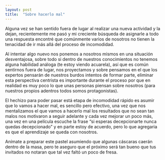 ```yaml
---
layout: post
title:  "Sobre hacerlo mal"
---
```


Alguna vez se han sentido fuera de lugar al realizar una nueva actividad y la dejan, recientemente me pasó y mi creciente búsqueda de asignarle a todo una respuesta encontré que comúnmente varios de nosotros no tienen la tenacidad de ir más allá del proceso de incomodidad.

Al intentar algo nuevo nos ponemos a nosotros mismos en una situación desventajosa, sobre todo si dentro de nuestros conocimientos no tenemos alguna habilidad análoga (te estoy viendo acuarela), así que es común sentirnos fuera de lugar, nos proyectamos y sobre pensamos en el que los expertos pensarán de nuestros burdos intentos de formar parte, eliminar esta perspectiva centrista es importante durante el proceso por que en realidad es muy poco lo que unas personas piensan sobre nosotros (para nuestros propios adentros todos somos protagonistas).

El hechizo para poder pasar está etapa de incomodidad rápido es asumir que lo vamos a hacer mal, es sencillo pero efectivo, una vez que nos mentalizamos el que vamos a hacerlo mal los resultados que no sean tan malos nos motivaron a seguir adelante y cada vez mejorar un poco más, una vez en una película escuche la frase “si esperas decepcionarte nunca quedas decepcionado” y en parte estoy de acuerdo, pero lo que agregaria es que el aprendizaje se queda con nosotros.

Anímate a preparar este pastel asumiendo que algunas cáscaras caerán dentro de la masa, pero te aseguro que el próximo será tan bueno que tus invitados no notaran que tal vez faltó un poco de fresa. 